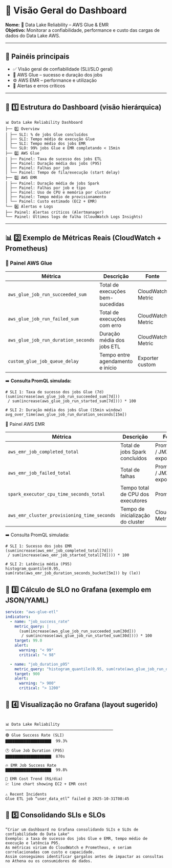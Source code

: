 # 🧭 Visão Geral do Dashboard

**Nome:** 🧩 Data Lake Reliability – AWS Glue & EMR  
**Objetivo:** Monitorar a confiabilidade, performance e custo das cargas de dados do Data Lake AWS.

---

## 📍 Painéis principais

- ✅ Visão geral de confiabilidade (SLI/SLO geral)  
- 🧩 AWS Glue – sucesso e duração dos jobs  
- ⚙️ AWS EMR – performance e utilização  
- 🚨 Alertas e erros críticos  

---

## 🧱 1️⃣ Estrutura do Dashboard (visão hierárquica)
```text
📊 Data Lake Reliability Dashboard
├── 1️⃣ Overview
│ ├── SLI: % de jobs Glue concluídos
│ ├── SLI: Tempo médio de execução Glue
│ ├── SLI: Tempo médio dos jobs EMR
│ └── SLO: 99% jobs Glue e EMR completando < 15min
├── 2️⃣ AWS Glue
│ ├── Painel: Taxa de sucesso dos jobs ETL
│ ├── Painel: Duração média dos jobs (P95)
│ ├── Painel: Falhas por job
│ └── Painel: Tempo de fila/execução (start delay)
├── 3️⃣ AWS EMR
│ ├── Painel: Duração média de jobs Spark
│ ├── Painel: Falhas por job e tipo
│ ├── Painel: Uso de CPU e memória por cluster
│ ├── Painel: Tempo médio de provisionamento
│ └── Painel: Custo estimado (EC2 + EMR)
└── 4️⃣ Alertas e Logs
├── Painel: Alertas críticos (Alertmanager)
└── Painel: Últimos logs de falha (CloudWatch Logs Insights)
```

---

## 📊 2️⃣ Exemplo de Métricas Reais (CloudWatch + Prometheus)

### 🔹 Painel AWS Glue

| Métrica | Descrição | Fonte | SLI | SLO |
|----------|------------|--------|------|------|
| `aws_glue_job_run_succeeded_sum` | Total de execuções bem-sucedidas | CloudWatch Metric | % sucesso = succeeded / total | ≥ 99% |
| `aws_glue_job_run_failed_sum` | Total de execuções com erro | CloudWatch Metric | — | — |
| `aws_glue_job_run_duration_seconds` | Duração média dos jobs ETL | CloudWatch Metric | P95 < 900s | ≤ 15 min |
| `custom_glue_job_queue_delay` | Tempo entre agendamento e início | Exporter custom | < 60s | ≤ 1 min |

➡️ **Consulta PromQL simulada:**

```promql
# SLI 1: Taxa de sucesso dos jobs Glue (7d)
(sum(increase(aws_glue_job_run_succeeded_sum[7d])) 
 / sum(increase(aws_glue_job_run_started_sum[7d]))) * 100

# SLI 2: Duração média dos jobs Glue (15min window)
avg_over_time(aws_glue_job_run_duration_seconds[15m])
```

🔹 Painel AWS EMR

| Métrica                                     | Descrição                         | Fonte                     | SLI        | SLO              |
| ------------------------------------------- | --------------------------------- | ------------------------- | ---------- | ---------------- |
| `aws_emr_job_completed_total`               | Total de jobs Spark concluídos    | Prometheus / JMX exporter | % sucesso  | ≥ 99%            |
| `aws_emr_job_failed_total`                  | Total de falhas                   | Prometheus / JMX exporter | —          | —                |
| `spark_executor_cpu_time_seconds_total`     | Tempo total de CPU dos executores | Prometheus                | —          | Utilização < 80% |
| `aws_emr_cluster_provisioning_time_seconds` | Tempo de inicialização do cluster | CloudWatch Metric         | P95 < 300s | ≤ 5 min          |



➡️ Consulta PromQL simulada:

```promql
# SLI 1: Sucesso dos jobs EMR
(sum(increase(aws_emr_job_completed_total[7d])) 
 / sum(increase(aws_emr_job_started_total[7d]))) * 100

# SLI 2: Latência média (P95)
histogram_quantile(0.95, sum(rate(aws_emr_job_duration_seconds_bucket[5m])) by (le))
```


## 🧮 3️⃣ Cálculo de SLO no Grafana (exemplo em JSON/YAML)

```yaml
service: "aws-glue-etl"
indicators:
  - name: "job_success_rate"
    metric_query: |
      (sum(increase(aws_glue_job_run_succeeded_sum[30d])) 
       / sum(increase(aws_glue_job_run_started_sum[30d]))) * 100
    target: 99.0
    alert:
      warning: "< 99"
      critical: "< 98"

  - name: "job_duration_p95"
    metric_query: "histogram_quantile(0.95, sum(rate(aws_glue_job_run_duration_seconds_bucket[5m])) by (le))"
    target: 900
    alert:
      warning: "> 900"
      critical: "> 1200"
```


## 🧠 4️⃣ Visualização no Grafana (layout sugerido)
```text

📊 Data Lake Reliability
───────────────────────────────────────────────
🟢 Glue Success Rate (SLI)
▇▇▇▇▇▇▇▇▇▇▇▇▇▇▇▇▇▇▇▇  99.3%

🕐 Glue Job Duration (P95)
▇▇▇▇▇▇▇▇▇▇▇▇▇▇▇▇▇▇▇▇  870s

🔥 EMR Job Success Rate
▇▇▇▇▇▇▇▇▇▇▇▇▇▇▇▇▇▇▇▇  99.8%

💸 EMR Cost Trend (R$/dia)
💹 line chart showing EC2 + EMR cost

⚠️ Recent Incidents
Glue ETL job “user_data_etl” failed @ 2025-10-31T08:45
```

## 🚀 5️⃣ Consolidando SLIs e SLOs
```text
“Criar um dashboard no Grafana consolidando SLIs e SLOs de confiabilidade do Data Lake"
Exemplo: a taxa de sucesso dos jobs Glue e EMR, tempo médio de execução e latência P95.
As métricas viriam do CloudWatch e Prometheus, e seriam correlacionadas com custo e capacidade.
Assim conseguimos identificar gargalos antes de impactar as consultas no Athena ou os consumidores de dados.
```